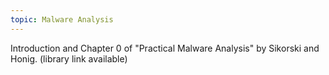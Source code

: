 ```yaml
---
topic: Malware Analysis
---
```

Introduction and Chapter 0 of "Practical Malware Analysis" by Sikorski and Honig. (library link available)
